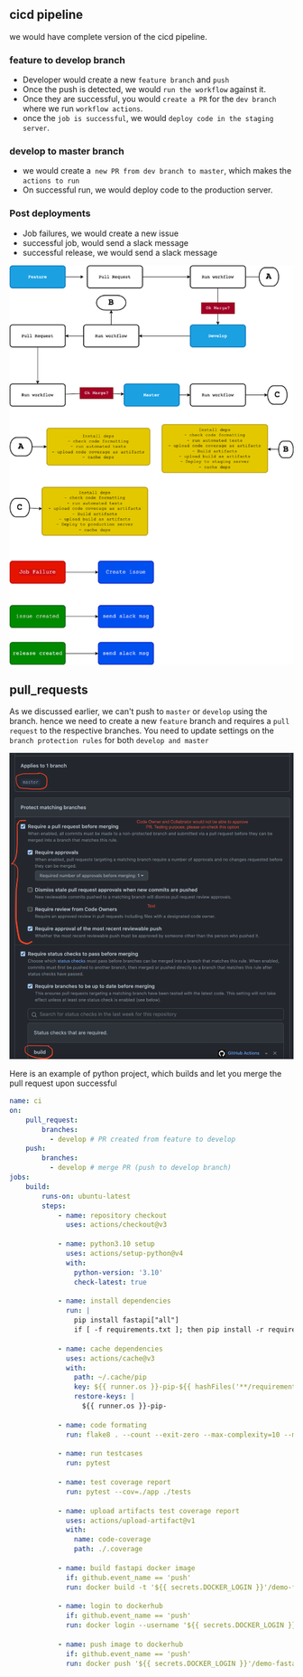 ## cicd pipeline

we would have complete version of the cicd pipeline. 


### feature to develop branch

- Developer would create a new `feature branch` and `push`
- Once the push is detected, we would `run the workflow` against it. 
- Once they are successful, you would `create a PR` for the `dev branch` where we run `workflow actions`.
- once the `job is successful`, we would `deploy code in the staging server`. 
  
### develop to master branch

- we would create a` new PR from dev branch to master`, which makes the `actions to run`
- On successful run, we would deploy code to the production server. 

### Post deployments

- Job failures, we would create a new issue 
- successful job, would send a slack message
- successful release, we would send a slack message

![github_actions_cicd](../../images/github_actions_cicd.png)

## pull_requests

As we discussed earlier, we can't push to `master` or `develop` using the branch. hence we need to create a new `feature` branch and requires a `pull request` to the respective branches. You need to update settings on the `branch protection rules` for both `develop and master`

![master_develop_branch_protection_rule](./../../../images/master_develop_branch_protection_rule.png)


Here is an example of python project, which builds and let you merge the pull request upon successful

```yaml
name: ci
on:
    pull_request: 
        branches: 
          - develop # PR created from feature to develop
    push:
        branches:
          - develop # merge PR (push to develop branch)
jobs:
    build:
        runs-on: ubuntu-latest
        steps:
            - name: repository checkout
              uses: actions/checkout@v3

            - name: python3.10 setup 
              uses: actions/setup-python@v4
              with:
                python-version: '3.10'
                check-latest: true

            - name: install dependencies
              run: |
                pip install fastapi["all"]
                if [ -f requirements.txt ]; then pip install -r requirements.txt; fi

            - name: cache dependencies
              uses: actions/cache@v3
              with:
                path: ~/.cache/pip
                key: ${{ runner.os }}-pip-${{ hashFiles('**/requirements.txt') }}
                restore-keys: |
                  ${{ runner.os }}-pip-

            - name: code formating
              run: flake8 . --count --exit-zero --max-complexity=10 --max-line-length=127 --statistics

            - name: run testcases
              run: pytest

            - name: test coverage report
              run: pytest --cov=./app ./tests

            - name: upload artifacts test coverage report
              uses: actions/upload-artifact@v1
              with:
                name: code-coverage
                path: ./.coverage

            - name: build fastapi docker image
              if: github.event_name == 'push'
              run: docker build -t '${{ secrets.DOCKER_LOGIN }}'/demo-fastapi:'${{ github.sha }}' .

            - name: login to dockerhub
              if: github.event_name == 'push'
              run: docker login --username '${{ secrets.DOCKER_LOGIN }}' --password '${{ secrets.DOCKER_PASSWORD }}'

            - name: push image to dockerhub
              if: github.event_name == 'push'
              run: docker push '${{ secrets.DOCKER_LOGIN }}'/demo-fastapi:'${{ github.sha }}'
```